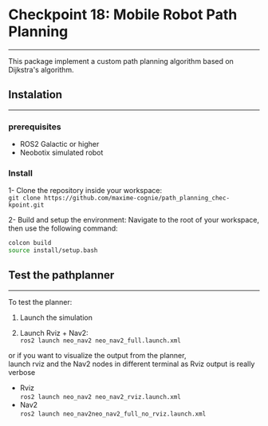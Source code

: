 # Checkpoint 18: Mobile Robot Path Planning
---

This package implement a custom path planning algorithm based on Dijkstra's algorithm.

## Instalation
---

### prerequisites

 - ROS2 Galactic or higher      
 - Neobotix simulated robot     

### Install

 1- Clone the repository inside your workspace:  
`git clone https://github.com/maxime-cognie/path_planning_chec-kpoint.git`  

 2- Build and setup the environment:
Navigate to the root of your workspace, then use the following command:  
```bash
colcon build
source install/setup.bash
```

## Test the pathplanner
---

To test the planner:    
1. Launch the simulation    

2. Launch Rviz + Nav2:      
`ros2 launch neo_nav2 neo_nav2_full.launch.xml`     

or if you want to visualize the output from the planner,    
launch rviz and the Nav2 nodes in different terminal as Rviz output is really verbose   

 - Rviz     
 `ros2 launch neo_nav2 neo_nav2_rviz.launch.xml`     
 - Nav2     
 `ros2 launch neo_nav2neo_nav2_full_no_rviz.launch.xml`     